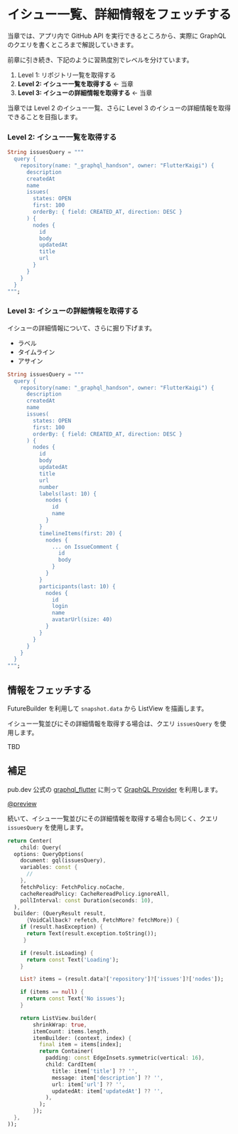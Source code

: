 # イシュー一覧、詳細情報をフェッチする

当章では、アプリ内で GitHub API を実行できるところから、実際に GraphQL のクエリを書くところまで解説していきます。

前章に引き続き、下記のように習熟度別でレベルを分けています。

1. Level 1: リポジトリ一覧を取得する
2. **Level 2: イシュー一覧を取得する** <- 当章
3. **Level 3: イシューの詳細情報を取得する** <- 当章

当章では Level 2 のイシュー一覧、さらに Level 3 のイシューの詳細情報を取得できることを目指します。

### Level 2: イシュー一覧を取得する

```dart
String issuesQuery = """
  query {
    repository(name: "_graphql_handson", owner: "FlutterKaigi") {
      description
      createdAt
      name
      issues(
        states: OPEN
        first: 100
        orderBy: { field: CREATED_AT, direction: DESC }
      ) {
        nodes {
          id
          body
          updatedAt
          title
          url
        }
      }
    }
  }
""";
```

### Level 3: イシューの詳細情報を取得する

イシューの詳細情報について、さらに掘り下げます。

- ラベル
- タイムライン
- アサイン

```dart
String issuesQuery = """
  query {
    repository(name: "_graphql_handson", owner: "FlutterKaigi") {
      description
      createdAt
      name
      issues(
        states: OPEN
        first: 100
        orderBy: { field: CREATED_AT, direction: DESC }
      ) {
        nodes {
          id
          body
          updatedAt
          title
          url
          number
          labels(last: 10) {
            nodes {
              id
              name
            }
          }
          timelineItems(first: 20) {
            nodes {
              ... on IssueComment {
                id
                body
              }
            }
          }
          participants(last: 10) {
            nodes {
              id
              login
              name
              avatarUrl(size: 40)
            }
          }
        }
      }
    }
  }
""";
```

## 情報をフェッチする

FutureBuilder を利用して `snapshot.data` から ListView を描画します。

イシュー一覧並びにその詳細情報を取得する場合は、クエリ `issuesQuery` を使用します。



TBD



## 補足

pub.dev 公式の [graphql_flutter](https://pub.dev/packages/graphql_flutter) に則って [GraphQL Provider](https://pub.dev/packages/graphql_flutter#graphql-provider) を利用します。

[@preview](https://pub.dev/packages/graphql_flutter)

続いて、イシュー一覧並びにその詳細情報を取得する場合も同じく、クエリ `issuesQuery` を使用します。

```dart
return Center(
    child: Query(
  options: QueryOptions(
    document: gql(issuesQuery),
    variables: const {
      //
    },
    fetchPolicy: FetchPolicy.noCache,
    cacheRereadPolicy: CacheRereadPolicy.ignoreAll,
    pollInterval: const Duration(seconds: 10),
  ),
  builder: (QueryResult result,
      {VoidCallback? refetch, FetchMore? fetchMore}) {
    if (result.hasException) {
      return Text(result.exception.toString());
     }

    if (result.isLoading) {
      return const Text('Loading');
    }

    List? items = (result.data?['repository']?['issues']?['nodes']);

    if (items == null) {
      return const Text('No issues');
    }

    return ListView.builder(
        shrinkWrap: true,
        itemCount: items.length,
        itemBuilder: (context, index) {
          final item = items[index];
          return Container(
            padding: const EdgeInsets.symmetric(vertical: 16),
            child: CardItem(
              title: item['title'] ?? '',
              message: item['description'] ?? '',
              url: item['url'] ?? '',
              updatedAt: item['updatedAt'] ?? '',
            ),
          );
        });
  },
));
```
